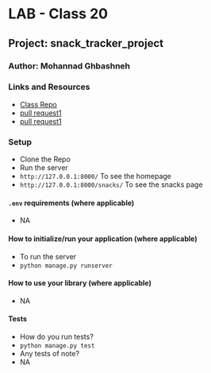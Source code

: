 # LAB - Class 20

## Project: snack_tracker_project

### Author: Mohannad Ghbashneh

### Links and Resources
- [Class Repo](https://github.com/LTUC/amman-python-401d10/tree/main/Class-20)
- [pull request1](https://github.com/Mohannadghbashneh/django-models/pull/1)
- [pull request1](https://github.com/Mohannadghbashneh/django-models/pull/2)

### Setup

- Clone the Repo
- Run the server
- `http://127.0.0.1:8000/` To see the homepage
- `http://127.0.0.1:8000/snacks/` To see the snacks page

#### `.env` requirements (where applicable)

- NA

#### How to initialize/run your application (where applicable)

- To run the server
- `python manage.py runserver`

#### How to use your library (where applicable)
- NA

#### Tests

- How do you run tests?
- `python manage.py test`
- Any tests of note?
- NA
